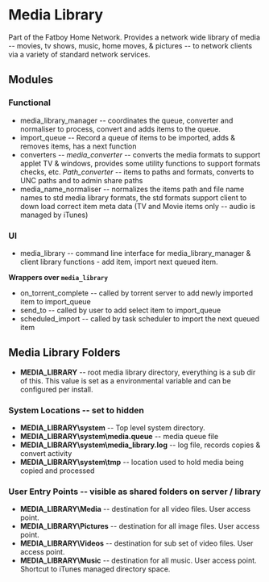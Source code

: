 # Media Library

Part of the Fatboy Home Network. Provides a network wide library of media -- movies, tv shows, music, home moves, & pictures -- to network clients via a variety of standard network services.

## Modules

### Functional

- media_library_manager -- coordinates the queue, converter and normaliser to process, convert and adds items to the queue.     
- import_queue -- Record a queue of items to be imported, adds & removes items, has a next function 
- converters -- *media_converter* -- converts the media formats to support applet TV & windows, provides some utility functions to support formats checks, etc.  *Path_converter* -- items to paths and formats, converts to UNC paths and to admin share paths
- media_name_normaliser -- normalizes the items path and file name names to std media library formats, the std formats support client to down load correct item meta data (TV and Movie items only -- audio is managed by iTunes)

### UI 

- media_library -- command line interface for  media_library_manager & client library functions - add item, import next queued item.

**Wrappers over `media_library`**

- on_torrent_complete -- called by torrent server to add newly imported item to import_queue
- send_to -- called by user to add select item to import_queue
- scheduled_import -- called by task scheduler to import the next queued item

## Media Library Folders 

- **MEDIA_LIBRARY**  -- root media library directory, everything is a sub dir of this. This value is set as a environmental variable and can be configured per install.

### System Locations -- set to hidden 

- **MEDIA_LIBRARY\system** -- Top level system directory.
- **MEDIA_LIBRARY\system\media.queue** -- media queue file
- **MEDIA_LIBRARY\system\media_library.log** -- log file, records copies & convert activity 
- **MEDIA_LIBRARY\system\tmp** -- location used to hold media being copied and processed 

### User Entry Points -- visible as shared folders on server / library   

- **MEDIA_LIBRARY\Media** -- destination for all video files. User access point. 
- **MEDIA_LIBRARY\Pictures** -- destination for all image files. User access point.
- **MEDIA_LIBRARY\Videos** -- destination for sub set of video files. User access point.
- **MEDIA_LIBRARY\Music** --  destination for all music. User access point. Shortcut to iTunes managed directory space. 
